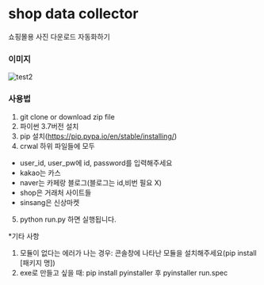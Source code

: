 # shop data collector
쇼핑몰용 사진 다운로드 자동화하기

### 이미지
![test2](https://user-images.githubusercontent.com/42745666/92079331-adb2bb00-edfa-11ea-9194-2b167e593ecc.png)

### 사용법
1. git clone or download zip file
2. 파이썬 3.7버전 설치
3. pip 설치(https://pip.pypa.io/en/stable/installing/)
4. crwal 하위 파일들에 모두
* user_id, user_pw에 id, password를 입력해주세요
* kakao는 카스
* naver는 카페랑 블로그(블로그는 id,비번 필요 X) 
* shop은 거래처 사이트들
* sinsang은 신상마켓
5. python run.py 하면 실행됩니다.

*기타 사항

1. 모듈이 없다는 에러가 나는 경우: 콘솔창에 나타난 모듈을 설치해주세요(pip install [패키지 명])
2. exe로 만들고 싶을 때: pip install pyinstaller 후 pyinstaller run.spec
